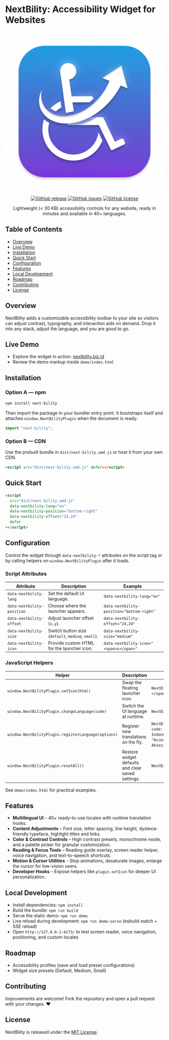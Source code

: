 # NextBility: Accessibility Widget for Websites

<p align="center">
  <img src="banner.png" alt="NextBility banner" width="520">
</p>

<div align="center">

[![GitHub release](https://img.shields.io/github/v/release/chulit/NextBility)](https://github.com/chulit/NextBility/releases)
[![GitHub issues](https://img.shields.io/github/issues/chulit/NextBility)](https://github.com/chulit/NextBility/issues)
[![GitHub license](https://img.shields.io/github/license/chulit/NextBility)](https://github.com/chulit/NextBility/blob/master/LICENSE)

Lightweight (< 30 KB) accessibility controls for any website, ready in minutes and available in 40+ languages.

</div>

## Table of Contents
- [Overview](#overview)
- [Live Demo](#live-demo)
- [Installation](#installation)
- [Quick Start](#quick-start)
- [Configuration](#configuration)
- [Features](#features)
- [Local Development](#local-development)
- [Roadmap](#roadmap)
- [Contributing](#contributing)
- [License](#license)

## Overview
NextBility adds a customizable accessibility toolbar to your site so visitors can adjust contrast, typography, and interaction aids on demand. Drop it into any stack, adjust the language, and you are good to go.

## Live Demo
- Explore the widget in action: [nextbility.biz.id](https://nextbility.biz.id)
- Review the demo markup inside `demo/index.html`

## Installation

### Option A — npm
```bash
npm install next-bility
```

Then import the package in your bundler entry point. It bootstraps itself and attaches `window.NextBilityPlugin` when the document is ready.

```js
import "next-bility";
```

### Option B — CDN
Use the prebuilt bundle in `dist/next-bility.umd.js` or host it from your own CDN.

```html
<script src="dist/next-bility.umd.js" defer></script>
```

## Quick Start
```html
<script
  src="dist/next-bility.umd.js"
  data-nextbility-lang="en"
  data-nextbility-position="bottom-right"
  data-nextbility-offset="24,24"
  defer
></script>
```

## Configuration
Control the widget through `data-nextbility-*` attributes on the script tag or by calling helpers on `window.NextBilityPlugin` after it loads.

### Script Attributes
| Attribute | Description | Example |
|-----------|-------------|---------|
| `data-nextbility-lang` | Set the default UI language. | `data-nextbility-lang="en"` |
| `data-nextbility-position` | Choose where the launcher appears. | `data-nextbility-position="bottom-right"` |
| `data-nextbility-offset` | Adjust launcher offset (`x,y`). | `data-nextbility-offset="24,24"` |
| `data-nextbility-size` | Switch button size (`default`, `medium`, `small`). | `data-nextbility-size="medium"` |
| `data-nextbility-icon` | Provide custom HTML for the launcher icon. | `data-nextbility-icon="<span>♿️</span>"` |

### JavaScript Helpers
| Helper | Description | Example |
|--------|-------------|---------|
| `window.NextBilityPlugin.setIcon(html)` | Swap the floating launcher icon. | `NextBilityPlugin.setIcon("<span>🌈</span>")` |
| `window.NextBilityPlugin.changeLanguage(code)` | Switch the UI language at runtime. | `NextBilityPlugin.changeLanguage("fr")` |
| `window.NextBilityPlugin.registerLanguage(options)` | Register new translations on the fly. | `NextBilityPlugin.registerLanguage({ code: "id", label: "Bahasa Indonesia", dictionary: { "Accessibility Menu": "Menu Aksesibilitas" } })` |
| `window.NextBilityPlugin.resetAll()` | Restore widget defaults and clear saved settings. | `NextBilityPlugin.resetAll()` |

See `demo/index.html` for practical examples.

## Features
- **Multilingual UI** – 40+ ready-to-use locales with runtime translation hooks.
- **Content Adjustments** – Font size, letter spacing, line height, dyslexia-friendly typeface, highlight titles and links.
- **Color & Contrast Controls** – High contrast presets, monochrome mode, and a palette picker for granular customization.
- **Reading & Focus Tools** – Reading guide overlay, screen reader helper, voice navigation, and text-to-speech shortcuts.
- **Motion & Cursor Utilities** – Stop animations, desaturate images, enlarge the cursor for low-vision users.
- **Developer Hooks** – Expose helpers like `plugin.setIcon` for deeper UI personalization.

## Local Development
- Install dependencies: `npm install`
- Build the bundle: `npm run build`
- Serve the static demo: `npm run demo`
- Live reload during development: `npm run demo:serve` (esbuild watch + SSE reload)
- Open `http://127.0.0.1:4173/` to test screen reader, voice navigation, positioning, and custom locales

## Roadmap
- Accessibility profiles (save and load preset configurations)
- Widget size presets (Default, Medium, Small)

## Contributing
Improvements are welcome! Fork the repository and open a pull request with your changes. ❤️

## License
NextBility is released under the [MIT License](LICENSE).
